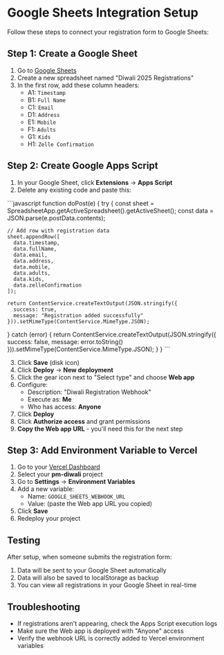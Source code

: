 # Google Sheets Integration Setup

Follow these steps to connect your registration form to Google Sheets:

## Step 1: Create a Google Sheet

1. Go to [Google Sheets](https://sheets.google.com)
2. Create a new spreadsheet named "Diwali 2025 Registrations"
3. In the first row, add these column headers:
   - A1: `Timestamp`
   - B1: `Full Name`
   - C1: `Email`
   - D1: `Address`
   - E1: `Mobile`
   - F1: `Adults`
   - G1: `Kids`
   - H1: `Zelle Confirmation`

## Step 2: Create Google Apps Script

1. In your Google Sheet, click **Extensions** → **Apps Script**
2. Delete any existing code and paste this:

\`\`\`javascript
function doPost(e) {
  try {
    const sheet = SpreadsheetApp.getActiveSpreadsheet().getActiveSheet();
    const data = JSON.parse(e.postData.contents);
    
    // Add row with registration data
    sheet.appendRow([
      data.timestamp,
      data.fullName,
      data.email,
      data.address,
      data.mobile,
      data.adults,
      data.kids,
      data.zelleConfirmation
    ]);
    
    return ContentService.createTextOutput(JSON.stringify({
      success: true,
      message: "Registration added successfully"
    })).setMimeType(ContentService.MimeType.JSON);
    
  } catch (error) {
    return ContentService.createTextOutput(JSON.stringify({
      success: false,
      message: error.toString()
    })).setMimeType(ContentService.MimeType.JSON);
  }
}
\`\`\`

3. Click **Save** (disk icon)
4. Click **Deploy** → **New deployment**
5. Click the gear icon next to "Select type" and choose **Web app**
6. Configure:
   - Description: "Diwali Registration Webhook"
   - Execute as: **Me**
   - Who has access: **Anyone**
7. Click **Deploy**
8. Click **Authorize access** and grant permissions
9. **Copy the Web app URL** - you'll need this for the next step

## Step 3: Add Environment Variable to Vercel

1. Go to your [Vercel Dashboard](https://vercel.com/dashboard)
2. Select your **pm-diwali** project
3. Go to **Settings** → **Environment Variables**
4. Add a new variable:
   - Name: `GOOGLE_SHEETS_WEBHOOK_URL`
   - Value: (paste the Web app URL you copied)
5. Click **Save**
6. Redeploy your project

## Testing

After setup, when someone submits the registration form:
1. Data will be sent to your Google Sheet automatically
2. Data will also be saved to localStorage as backup
3. You can view all registrations in your Google Sheet in real-time

## Troubleshooting

- If registrations aren't appearing, check the Apps Script execution logs
- Make sure the Web app is deployed with "Anyone" access
- Verify the webhook URL is correctly added to Vercel environment variables
